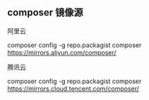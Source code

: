 
## composer 镜像源

阿里云

composer config -g repo.packagist composer https://mirrors.aliyun.com/composer/

腾讯云

composer config -g repo.packagist composer https://mirrors.cloud.tencent.com/composer/